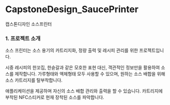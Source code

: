 # CapstoneDesign_SaucePrinter
캡스톤디자인 소스프린터

### 1. 프로젝트 소개

소스 프린터는 소스 용기의 카트리지화, 정량 출력 및 레시피 관리를 위한 프로젝트입니다.

시중 레시피의 한꼬집, 한숟갈과 같은 모호한 표현 대신, 객관적인 정보만을 활용하여 소스를 제작합니다.
가루형태와 액체형태 모두 사용할 수 있으며, 원하는 소스 배합을 위해 소스 카트리지를 탈부착합니다.

애플리케이션을 제공하며 자신의 소스 배합 관리와 출력을 할 수 있습니다.
카트리지에 부착된 NFC스티커로 현재 장착된 소스를 파악합니다.

